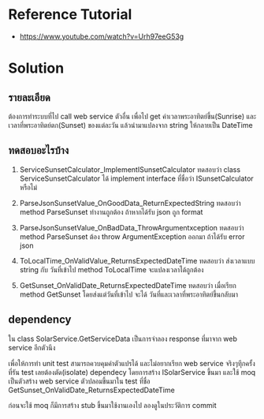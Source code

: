 # Reference Tutorial
- https://www.youtube.com/watch?v=Urh97eeG53g

# Solution

## รายละเอียด
ต้องการทำระบบที่ไป call web service ตัวอื่น เพื่อไป get ค่าเวลาพระอาทิตย์ขึ้น(Sunrise) และเวลาที่พระอาทิตย์ตก(Sunset) ของแต่ละวัน แล้วนำมาแปลงจาก string ให้กลายเป็น DateTime

## ทดสอบอะไรบ้าง
1. ServiceSunsetCalculator_ImplementISunsetCalculator ทดสอบว่า class ServiceSunsetCalculator ได้ implement interface ที่ชื่อว่า ISunsetCalculator หรือไม่

2. ParseJsonSunsetValue_OnGoodData_ReturnExpectedString ทดสอบว่า method ParseSunset ทำงานถูกต้อง ถ้าหากได้รับ json ถูก format 

3. ParseJsonSunsetValue_OnBadData_ThrowArgumentxception ทดสอบว่า method ParseSunset ต้อง throw ArgumentException ออกมา ถ้าได้รับ error json

4. ToLocalTime_OnValidValue_ReturnsExpectedDateTime ทดสอบว่า ส่งเวลาแบบ string กับ วันที่เข้าไป method ToLocalTime จะแปลงเวลาได้ถูกต้อง

5. GetSunset_OnValidDate_ReturnsExpectedDateTime ทดสอบว่า เมื่อเรียก method GetSunset โดยส่งแต่วันที่เข้าไป จะได้ วันที่และเวลาที่พระอาทิตย์ขึ้นกลับมา

## dependency
ใน class SolarService.GetServiceData เป็นการจำลอง response ที่มาจาก web service อีกตัวนึง 

เพื่อให้การทำ unit test สามารถควบคุมค่าตัวแปรได้ และไม่อยากเรียก web service จริงๆทีุกครั้งที่รัน test เลยต้องตัด(isolate) dependecy โดยการสร้าง ISolarService ขึ้นมา และใช้ moq เป็นตัวสร้าง web service ตัวปลอมขึ้นมาใน test ที่ชื่อ GetSunset_OnValidDate_ReturnsExpectedDateTime 

ก่อนจะใช้ moq ก็มีการสร้าง stub ขึ้นมาใช้งานเองไป ลองดูในประวัติการ commit
